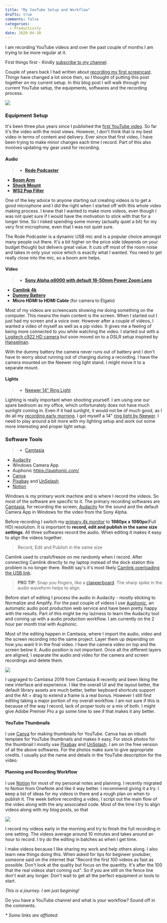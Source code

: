 ```yaml
---
title: "My YouTube Setup and Workflow"
drafts: true
comments: false
categories:
  - Productivity
date: 2020-04-30
---
```


I am recording YouTube videos and over the past couple of months I am trying to be more regular at it.

First things first - Kindly [subscribe to my channel](https://www.youtube.com/user/rahulnathp). 

Couple of years back I had written about [recording my first screencast](/blog/recording-my-first-screencast/). Things have changed a lot since then, so I thought of putting this post together on my current setup. In this blog post I will walk through my current YouTube setup, the equipments, softwares and the recording process.

![](/images/youtube_setup.jpg)

### Equipment Setup

It's been three plus years since I published the [first YouTube video](https://www.youtube.com/watch?v=51Qmk3TQJ44). So far it's the video with the most views. However, I don't think that is my best video in terms of content and delivery. Ever since that first video, I have been trying to make minor changes each time I record. Part of this also involves updating my gear used for recording.

#### Audio

> - [**Rode Podcaster**](http://www.rode.com/microphones/podcaster)
- [**Boom Arm**](http://www.rode.com/accessories/psa1)
- [**Shock Mount**](http://www.rode.com/accessories/psm1)
- [**WS2 Pop Filter**](http://www.rode.com/accessories/ws2)

One of the key advice to anyone starting out creating videos is to get a good microphone and I did the right when I started off with this whole video making process. I knew that I wanted to make more videos, even though I was not quiet sure if I would have the motivation to stick with that for a longer time. So I risked spending some money (actually quiet a bit) for my very first microphone, even that I was not quiet sure.



The Rode Podcaster is a dynamic USB mic and is a popular choice amongst many people out there. It's a bit higher on the price side (depends on your budget though) but delivers great value. It cuts off most of the room noise and takes in only your voice which is exactly what I wanted. You need to get really close into the mic, so a boom arm helps.

#### Video

> - [**Sony Alpha α6000 with default 16-50mm Power Zoom Lens**](https://www.sony.com.au/electronics/interchangeable-lens-cameras/ilce-6000-body-kit)
- [**Camlink 4k**](https://www.elgato.com/en/gaming/cam-link-4k)
- [**Dummy Battery**](https://amzn.to/2VjNIX7)
- **Micro HDMI to HDMI Cable** (for camera to Elgato)

Most of my videos are screencasts showing me doing something on the computer. This means the main content is the screen. When I started out I just had my screen and a voice over. However after a couple of videos, I wanted a video of myself as well as a pip video. It gives me a feeling of being more connected to you while watching the video. I started out with a [Logitech c922 HD camera](https://www.logitech.com/en-au/product/c922-pro-stream-webcam) but soon moved on to a DSLR setup inspired by [Hanselman](https://www.hanselman.com/blog/GoodBetterBestCreatingTheUltimateRemoteWorkerWebcamSetupOnABudget.aspx).

With the dummy battery the camera never runs out of battery and I don't have to worry about running out of charging during a recording. I have the camera mounted on the Neewer ring light stand. I might move it to a separate mount.



#### Lights

> - [Neewer 14" Ring Light](https://amzn.to/3eGyVgV)

Lighting is really important when shooting yourself. I am using one our spare bedroom as my office, which unfortunately does not have much sunlight coming in. Even if it had sunlight, it would not be of much good, as I do all my [recording early morning](/blog/waking-up-early-is-all-about-waking-up-to-an-alarm/). I got myself a 14" [ring light by Neewer](https://amzn.to/3eGyVgV). I need to play around a bit more with my lighting setup and work out some more interesting and proper light setup.

### Software Tools

> - [Camtasia](https://www.techsmith.com/video-editor.html)
- [Audacity](https://www.audacityteam.org/)
- Windows Camera App
- Auphonic https://auphonic.com/
- [Canva](https://www.canva.com/create-a-design)
- [Pixabay](https://pixabay.com/) and [UnSplash](https://unsplash.com/)
- [Notion](https://www.notion.so/?r=3a20a52080794911b51074f18356e15f)

Windows is my primary work machine and is where I record the videos. So most of the software are specific to it. The primary recording softwares are [Camtasia](https://www.techsmith.com/video-editor.html), for recording the screen, [Audacity](https://www.audacityteam.org/) for the sound and the default Camera App in Windows for the video from the Sony Alpha.

Before recording I switch my [primary 4k monitor](TDK) to **1980px x 1080px**(Full HD) resolution. It is important to **record, edit and publish in the same size settings**. All three softwares record the audio. When editing it makes it easy to align the videos together.

> Record, Edit and Publish in the same size

Camlink used to crash/freeze on me randomly when I record. After connecting Camlink directly to my laptop instead of the dock station this problem is no longer there. Reditt say's it's most likely [Camlink overloading the USB link](https://www.reddit.com/r/ElgatoGaming/comments/av88yd/camlink_freezing_mid_stream/ehdq6bq).

> **PRO TIP**: Snap you fingers, like a [clapperboard](https://en.wikipedia.org/wiki/Clapperboard). The sharp spike in the audio waveform helps to align.

Before start of editing I process the audio in Audacity - mostly sticking to Normalize and Amplify. For the past couple of videos I use [Auphonic](https://auphonic.com/), an automatic audio post production web service and have been pretty happy with the results. Part of this might be my laziness to learn the Audacity tool and coming up with a audio production workflow. I am currently on the 2 hour per month trial with Auphonic.

Most of the editing happen in Camtasia, where I import the audio, video and the screen recording into the same project. Layer them up depending on how you want it in the final video. I have the camera video on top and the screen below it. Audio position is not important. Once all the different layers are aligned, I separate the audio and video for the camera and screen recordings and
delete them.

![](/images/camtasia_timeline.jpg)

I upgraged to Camtaisa 2019 from Camtasia 8 recently and been liking the new interface and experience. I like the overall UI and the layout better, the default library assets are much better, better keyboard shortcuts support and the Alt + drag to extend a frame is a real bonus. However I still find editing taking a major portion of my overall workflow. I am not sure if this is because of the way I record, lack of proper tools or a mix of both. I might give Adobe Premier Pro a go some time to see if that makes it any better.

#### YouTube Thumbnails

I use [Canva](https://www.canva.com/create-a-design) for making thumbnails for YouTube. Canva has an inbuilt template for YouTube thumbnails and makes it easy. For stock photos for the thumbnail I mostly use [Pixabay](https://pixabay.com/) and [UnSplash](https://unsplash.com/). I am on the free version of all the above softwares. For the photos make sure to give appropriate credits. I usually put the name and details in the YouTube description for the video.

#### Planning and Recording Workflow

I use [Notion](https://www.notion.so/?r=3a20a52080794911b51074f18356e15f) for most of my personal notes and planning. I recently migrated to Notion from OneNote and like it way better. I recommend giving it a try. I keep a list of ideas for my videos in there and a rough plan on when to publish it. The week before recording a video, I script out the main flow of the video along with the any associated code. Most of the time I try to align videos along with my blog posts, so that

![](/images/youtube_planner.jpg)

I record my videos early in the morning and try to finish the full recording in one setting. The videos average around 10 minutes and takes around an hour to record. I try do the editing in batches as when I get time.

I make videos because I like sharing my work and help others along. I also learn new things doing this. When asked for tips for begineer youtuber, someone said on the internet that "Record the first 100 videos as fast as possible. Don't look at the quality but focus on the quantity. It's after the 100 that the real videos start coming out". So if you are still on the fence line don't wait any longer. Don't wait to get all the perfect equipment or tools to start.

_This is a journey. I am just begining!_

Do you have a YouTube channel and what is your workflow? Sound off in the comments.

_\* Some links are affliated_
